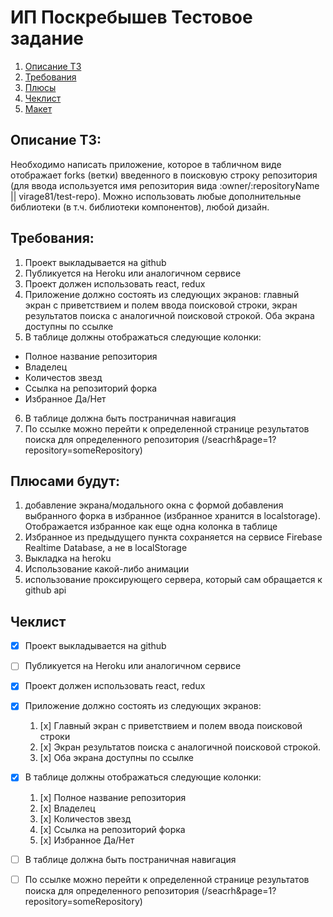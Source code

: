 # ИП Поскребышев Тестовое задание

1. [Описание ТЗ](#описание-тз)
2. [Требования](#требования)
3. [Плюсы](#плюсами-будут)
4. [Чеклист](#чеклист)
5. [Макет](https://www.figma.com/file/0wrzG8QvmgAv5NyCMlYvfD/github-forks?node-id=0%3A1&t=wNJ6WJP9dyhmtDCW-1)

## Описание ТЗ:

Необходимо написать приложение, которое в табличном виде отображает forks (ветки) введенного в поисковую строку репозитория (для ввода используется имя
репозитория вида :owner/:repositoryName || virage81/test-repo). Можно использовать любые дополнительные библиотеки (в т.ч. библиотеки компонентов), любой
дизайн.

## Требования:

1. Проект выкладывается на github
2. Публикуется на Heroku или аналогичном сервисе
3. Проект должен использовать react, redux
4. Приложение должно состоять из следующих экранов: главный экран с приветствием и полем ввода поисковой строки, экран результатов поиска с аналогичной
   поисковой строкой. Оба экрана доступны по ссылке
5. В таблице должны отображаться следующие колонки:

- Полное название репозитория
- Владелец
- Количестов звезд
- Ссылка на репозиторий форка
- Избранное Да/Нет

6. В таблице должна быть постраничная навигация
7. По ссылке можно перейти к определенной странице результатов поиска для определенного репозитория (/seacrh&page=1?repository=someRepository)

## Плюсами будут:

1. добавление экрана/модального окна с формой добавления выбранного форка в избранное (избранное хранится в localstorage). Отображается избранное как еще одна
   колонка в таблице
2. Избранное из предыдущего пункта сохраняется на сервисе Firebase Realtime Database, а не в localStorage
3. Выкладка на heroku
4. Использование какой-либо анимации
5. использование проксирующего сервера, который сам обращается к github api

## Чеклист

- [x] Проект выкладывается на github
- [ ] Публикуется на Heroku или аналогичном сервисе
- [x] Проект должен использовать react, redux
- [x] Приложение должно состоять из следующих экранов:

     1.    [x] Главный экран с приветствием и полем ввода поисковой строки
     2.    [x] Экран результатов поиска с аналогичной поисковой строкой.
     3.    [x] Оба экрана доступны по ссылке

- [x] В таблице должны отображаться следующие колонки:

     1.    [x] Полное название репозитория
     2.    [x] Владелец
     3.    [x] Количестов звезд
     4.    [x] Ссылка на репозиторий форка
     5.    [x] Избранное Да/Нет

- [ ] В таблице должна быть постраничная навигация
- [ ] По ссылке можно перейти к определенной странице результатов поиска для определенного репозитория (/seacrh&page=1?repository=someRepository)
